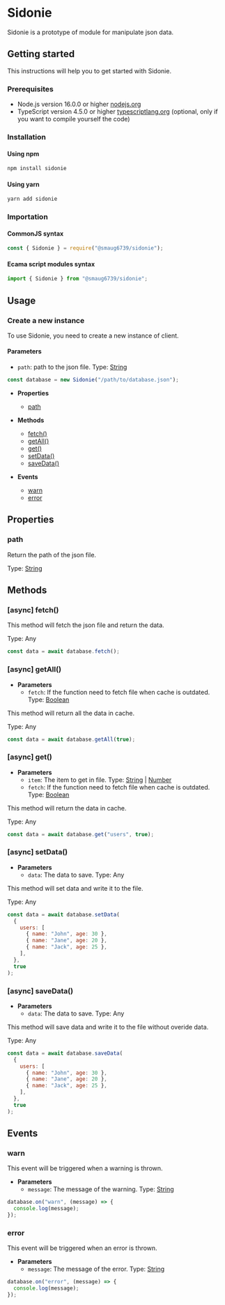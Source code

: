 # Sidonie

Sidonie is a prototype of module for manipulate json data.

## Getting started

This instructions will help you to get started with Sidonie.

### Prerequisites

- Node.js version 16.0.0 or higher [nodejs.org](https://nodejs.org/en/download/)
- TypeScript version 4.5.0 or higher [typescriptlang.org](https://www.typescriptlang.org/) (optional, only if you want to compile yourself the code)

### Installation

#### Using npm

```bash
npm install sidonie
```

#### Using yarn

```bash
yarn add sidonie
```

### Importation

#### CommonJS syntax

```js
const { Sidonie } = require("@smaug6739/sidonie");
```

#### Ecama script modules syntax

```js
import { Sidonie } from "@smaug6739/sidonie";
```

## Usage

### Create a new instance

To use Sidonie, you need to create a new instance of client.

#### Parameters

- `path`: path to the json file. Type: [String](https://developer.mozilla.org/en-US/docs/Web/JavaScript/Reference/Global_Objects/String)

```js
const database = new Sidonie("/path/to/database.json");
```

- **Properties**

  - [path](#path)

- **Methods**

  - [fetch()](#async-fetch)
  - [getAll()](#async-getall)
  - [get()](#async-get)
  - [setData()](#async-setdata)
  - [saveData()](#async-savedata)

- **Events**

  - [warn](#warn)
  - [error](#error)

## Properties

### path

Return the path of the json file.

Type: [String](https://developer.mozilla.org/en-US/docs/Web/JavaScript/Reference/Global_Objects/String)

## Methods

### [async] fetch()

This method will fetch the json file and return the data.

Type: Any

```js
const data = await database.fetch();
```

### [async] getAll()

- **Parameters**
  - `fetch`: If the function need to fetch file when cache is outdated. Type: [Boolean](https://developer.mozilla.org/en-US/docs/Web/JavaScript/Reference/Global_Objects/Boolean)

This method will return all the data in cache.

Type: Any

```js
const data = await database.getAll(true);
```

### [async] get()

- **Parameters**
  - `item`: The item to get in file. Type: [String](https://developer.mozilla.org/en-US/docs/Web/JavaScript/Reference/Global_Objects/String) | [Number](https://developer.mozilla.org/en-US/docs/Web/JavaScript/Reference/Global_Objects/Number)
  - `fetch`: If the function need to fetch file when cache is outdated. Type: [Boolean](https://developer.mozilla.org/en-US/docs/Web/JavaScript/Reference/Global_Objects/Boolean)

This method will return the data in cache.

Type: Any

```js
const data = await database.get("users", true);
```

### [async] setData()

- **Parameters**
  - `data`: The data to save. Type: Any

This method will set data and write it to the file.

Type: Any

```js
const data = await database.setData(
  {
    users: [
      { name: "John", age: 30 },
      { name: "Jane", age: 20 },
      { name: "Jack", age: 25 },
    ],
  },
  true
);
```

### [async] saveData()

- **Parameters**
  - `data`: The data to save. Type: Any

This method will save data and write it to the file without overide data.

Type: Any

```js
const data = await database.saveData(
  {
    users: [
      { name: "John", age: 30 },
      { name: "Jane", age: 20 },
      { name: "Jack", age: 25 },
    ],
  },
  true
);
```

## Events

### warn

This event will be triggered when a warning is thrown.

- **Parameters**
  - `message`: The message of the warning. Type: [String](https://developer.mozilla.org/en-US/docs/Web/JavaScript/Reference/Global_Objects/String)

```js
database.on("warn", (message) => {
  console.log(message);
});
```

### error

This event will be triggered when an error is thrown.

- **Parameters**
  - `message`: The message of the error. Type: [String](https://developer.mozilla.org/en-US/docs/Web/JavaScript/Reference/Global_Objects/String)

```js
database.on("error", (message) => {
  console.log(message);
});
```
